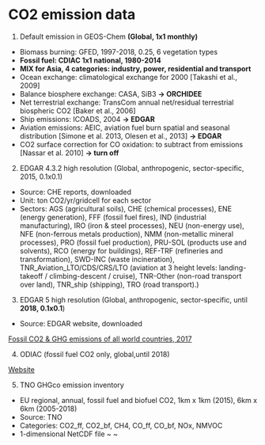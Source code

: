 # CO2 emission data

1. Default emission in GEOS-Chem **(Global, 1x1 monthly)**
- Biomass burning: GFED, 1997-2018, 0.25, 6 vegetation types
- **Fossil fuel: CDIAC 1x1 national, 1980-2014**
- **MIX for Asia, 4 categories: industry, power, residential and transport**
- Ocean exchange: climatological exchange for 2000 [Takashi et al., 2009]
- Balance biosphere exchange: CASA, SiB3 **→ ORCHIDEE**
- Net terrestrial exchange: TransCom annual net/residual terrestrial biospheric CO2 [Baker et al., 2006]
- Ship emissions: ICOADS, 2004 **→ EDGAR**
- Aviation emissions: AEIC, aviation fuel burn spatial and seasonal distribution [Simone et al. 2013, Olesen et al., 2013] **→ EDGAR**
- CO2 surface correction for CO oxidation: to subtract from emissions [Nassar et al. 2010] **→ turn off**

2. EDGAR 4.3.2 high resolution (Global, anthropogenic, sector-specific, 2015, 0.1x0.1)

- Source: CHE reports, downloaded
- Unit: ton CO2/yr/gridcell for each sector
- Sectors: AGS (agricultural soils), CHE (chemical processes), ENE (energy generation), FFF (fossil fuel fires), IND (industrial manufacturing), IRO (iron & steel processes), NEU (non-energy use), NFE (non-ferrous metals production), NMM (non-metallic mineral processes), PRO (fossil fuel production), PRU-SOL (products use and solvents), RCO (energy for buildings), REF-TRF (refineries and transformation), SWD-INC (waste incineration), TNR_Aviation_LTO/CDS/CRS/LTO (aviation at 3 height levels: landing-takeoff / climbing-descent / cruise), TNR-Other (non-road transport over land), TNR_ship (shipping), TRO (road transport).)

3. EDGAR 5 high resolution (Global, anthropogenic, sector-specific, until **2018, 0.1x0.1**)

- Source: EDGAR website, downloaded

[Fossil CO2 & GHG emissions of all world countries, 2017](https://edgar.jrc.ec.europa.eu/overview.php?v=CO2andGHG1970-2016)

4. ODIAC (fossil fuel CO2 only, global,until 2018)

[Website](https://odiac.org/index.html)

5. TNO GHGco emission inventory

- EU regional, annual, fossil fuel and biofuel CO2, 1km x 1km (2015), 6km x 6km (2005-2018)
- Source: TNO
- Categories: CO2_ff, CO2_bf, CH4, CO_ff, CO_bf, NOx, NMVOC
- 1-dimensional NetCDF file
~
~
